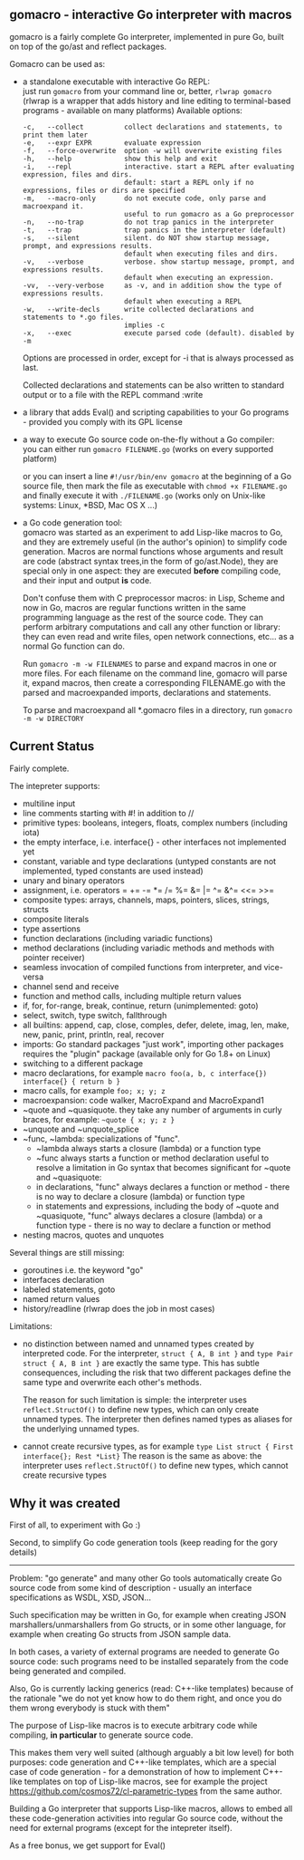 ## gomacro - interactive Go interpreter with macros

gomacro is a fairly complete Go interpreter, implemented in pure Go,
built on top of the go/ast and reflect packages.

Gomacro can be used as:
* a standalone executable with interactive Go REPL:  
  just run `gomacro` from your command line or, better, `rlwrap gomacro`
  (rlwrap is a wrapper that adds history and line editing to terminal-based programs - available on many platforms)
  Available options:
    ```
    -c,   --collect          collect declarations and statements, to print them later
    -e,   --expr EXPR        evaluate expression
    -f,   --force-overwrite  option -w will overwrite existing files
    -h,   --help             show this help and exit
    -i,   --repl             interactive. start a REPL after evaluating expression, files and dirs.
                             default: start a REPL only if no expressions, files or dirs are specified
    -m,   --macro-only       do not execute code, only parse and macroexpand it.
                             useful to run gomacro as a Go preprocessor
    -n,   --no-trap          do not trap panics in the interpreter
    -t,   --trap             trap panics in the interpreter (default)
    -s,   --silent           silent. do NOT show startup message, prompt, and expressions results.
                             default when executing files and dirs.
    -v,   --verbose          verbose. show startup message, prompt, and expressions results.
                             default when executing an expression.
    -vv,  --very-verbose     as -v, and in addition show the type of expressions results.
                             default when executing a REPL
    -w,   --write-decls      write collected declarations and statements to *.go files.
                             implies -c
    -x,   --exec             execute parsed code (default). disabled by -m
    ```

    Options are processed in order, except for -i that is always processed as last.

    Collected declarations and statements can be also written to standard output
    or to a file with the REPL command :write

* a library that adds Eval() and scripting capabilities
  to your Go programs - provided you comply with its GPL license

* a way to execute Go source code on-the-fly without a Go compiler:  
  you can either run `gomacro FILENAME.go` (works on every supported platform)

  or you can insert a line `#!/usr/bin/env gomacro` at the beginning of a Go source file,
  then mark the file as executable with `chmod +x FILENAME.go` and finally execute it
  with `./FILENAME.go` (works only on Unix-like systems: Linux, *BSD, Mac OS X ...)

* a Go code generation tool:  
  gomacro was started as an experiment to add Lisp-like macros to Go, and they are
  extremely useful (in the author's opinion) to simplify code generation.
  Macros are normal functions whose arguments and result are code
  (abstract syntax trees,in the form of go/ast.Node), they are special
  only in one aspect: they are executed **before** compiling code,
  and their input and output **is** code.
  
  Don't confuse them with C preprocessor macros: in Lisp, Scheme and now in Go,
  macros are regular functions written in the same programming language
  as the rest of the source code. They can perform arbitrary computations
  and call any other function or library: they can even read and write files,
  open network connections, etc... as a normal Go function can do.

  Run `gomacro -m -w FILENAMES` to parse and expand macros in one or more files.
  For each filename on the command line, gomacro will parse it, expand macros,
  then create a corresponding FILENAME.go with the parsed and macroexpanded
  imports, declarations and statements.

  To parse and macroexpand all *.gomacro files in a directory, run `gomacro -m -w DIRECTORY`

## Current Status

Fairly complete.

The intepreter supports:
* multiline input
* line comments starting with #! in addition to //
* primitive types: booleans, integers, floats, complex numbers (including iota)
* the empty interface, i.e. interface{} - other interfaces not implemented yet
* constant, variable and type declarations (untyped constants are not implemented, typed constants are used instead)
* unary and binary operators
* assignment, i.e. operators = += -= *= /= %= &= |= ^= &^= <<= >>=
* composite types: arrays, channels, maps, pointers, slices, strings, structs
* composite literals
* type assertions
* function declarations (including variadic functions)
* method declarations (including variadic methods and methods with pointer receiver)
* seamless invocation of compiled functions from interpreter, and vice-versa
* channel send and receive
* function and method calls, including multiple return values
* if, for, for-range, break, continue, return (unimplemented: goto)
* select, switch, type switch, fallthrough
* all builtins: append, cap, close, comples, defer, delete, imag, len, make, new, panic, print, println, real, recover
* imports: Go standard packages "just work", importing other packages requires the "plugin" package (available only for Go 1.8+ on Linux)
* switching to a different package
* macro declarations, for example `macro foo(a, b, c interface{}) interface{} { return b }`
* macro calls, for example `foo; x; y; z`
* macroexpansion: code walker, MacroExpand and MacroExpand1
* ~quote and ~quasiquote. they take any number of arguments in curly braces, for example:
  `~quote { x; y; z }`
* ~unquote and ~unquote_splice
* ~func, ~lambda: specializations of "func".
  * ~lambda always starts a closure (lambda) or a function type
  * ~func always starts a function or method declaration
  useful to resolve a limitation in Go syntax that becomes significant for ~quote and ~quasiquote:
  * in declarations, "func" always declares a function or method - there is no way to declare a closure (lambda) or function type
  * in statements and expressions, including the body of ~quote and ~quasiquote,
    "func" always declares a closure (lambda) or a function type - there is no way to declare a function or method
* nesting macros, quotes and unquotes

Several things are still missing:
* goroutines i.e. the keyword "go"
* interfaces declaration
* labeled statements, goto
* named return values
* history/readline (rlwrap does the job in most cases)

Limitations:
* no distinction between named and unnamed types created by interpreted code.
  For the interpreter, `struct { A, B int }` and `type Pair struct { A, B int }`
  are exactly the same type. This has subtle consequences, including the risk
  that two different packages define the same type and overwrite each other's methods.

  The reason for such limitation is simple: the interpreter uses `reflect.StructOf()`
  to define new types, which can only create unnamed types.
  The interpreter then defines named types as aliases for the underlying unnamed types.

* cannot create recursive types, as for example `type List struct { First interface{}; Rest *List}`
  The reason is the same as above: the interpreter uses `reflect.StructOf()` to define new types,
  which cannot create recursive types


## Why it was created

First of all, to experiment with Go :)

Second, to simplify Go code generation tools (keep reading for the gory details)

---

Problem: "go generate" and many other Go tools automatically create
Go source code from some kind of description - usually an interface
specifications as WSDL, XSD, JSON...

Such specification may be written in Go, for example when creating JSON
marshallers/unmarshallers from Go structs, or in some other language,
for example when creating Go structs from JSON sample data.

In both cases, a variety of external programs are needed to
generate Go source code: such programs need to be installed
separately from the code being generated and compiled.

Also, Go is currently lacking generics (read: C++-like templates)
because of the rationale "we do not yet know how to do them right,
and once you do them wrong everybody is stuck with them"

The purpose of Lisp-like macros is to execute arbitrary code
while compiling, **in particular** to generate source code.

This makes them very well suited (although arguably a bit low level)
for both purposes: code generation and C++-like templates, which
are a special case of code generation - for a demonstration of how
to implement C++-like templates on top of Lisp-like macros,
see for example the project https://github.com/cosmos72/cl-parametric-types
from the same author.

Building a Go interpreter that supports Lisp-like macros,
allows to embed all these code-generation activities
into regular Go source code, without the need for external programs
(except for the intepreter itself).

As a free bonus, we get support for Eval()
